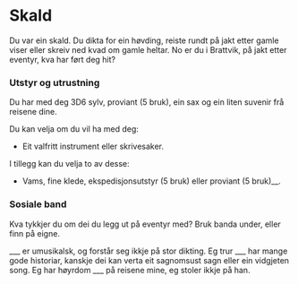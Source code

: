 # Skald

Du var ein skald. Du dikta for ein høvding, reiste rundt på jakt etter gamle viser eller skreiv ned kvad om gamle heltar. No er du i Brattvik, på jakt etter eventyr, kva har ført deg hit?

### Utstyr og utrustning

Du har med deg 3D6 sylv, proviant (5 bruk), ein sax og ein liten suvenir frå reisene dine.

Du kan velja om du vil ha med deg:
- Eit valfritt instrument eller skrivesaker.

I tillegg kan du velja to av desse: 
- Vams, fine klede, ekspedisjonsutstyr (5 bruk) eller proviant (5 bruk)__.

### Sosiale band

Kva tykkjer du om dei du legg ut på eventyr med? Bruk banda under, eller finn på eigne.

___ er umusikalsk, og forstår seg ikkje på stor dikting.
Eg trur ___ har mange gode historiar, kanskje dei kan verta eit sagnomsust sagn eller ein vidgjeten song.
Eg har høyrdom ___ på reisene mine, eg stoler ikkje på han.
